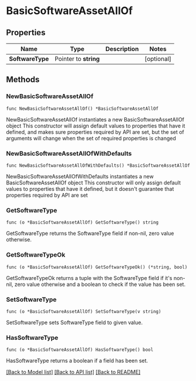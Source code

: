 # BasicSoftwareAssetAllOf

## Properties

Name | Type | Description | Notes
------------ | ------------- | ------------- | -------------
**SoftwareType** | Pointer to **string** |  | [optional] 

## Methods

### NewBasicSoftwareAssetAllOf

`func NewBasicSoftwareAssetAllOf() *BasicSoftwareAssetAllOf`

NewBasicSoftwareAssetAllOf instantiates a new BasicSoftwareAssetAllOf object
This constructor will assign default values to properties that have it defined,
and makes sure properties required by API are set, but the set of arguments
will change when the set of required properties is changed

### NewBasicSoftwareAssetAllOfWithDefaults

`func NewBasicSoftwareAssetAllOfWithDefaults() *BasicSoftwareAssetAllOf`

NewBasicSoftwareAssetAllOfWithDefaults instantiates a new BasicSoftwareAssetAllOf object
This constructor will only assign default values to properties that have it defined,
but it doesn't guarantee that properties required by API are set

### GetSoftwareType

`func (o *BasicSoftwareAssetAllOf) GetSoftwareType() string`

GetSoftwareType returns the SoftwareType field if non-nil, zero value otherwise.

### GetSoftwareTypeOk

`func (o *BasicSoftwareAssetAllOf) GetSoftwareTypeOk() (*string, bool)`

GetSoftwareTypeOk returns a tuple with the SoftwareType field if it's non-nil, zero value otherwise
and a boolean to check if the value has been set.

### SetSoftwareType

`func (o *BasicSoftwareAssetAllOf) SetSoftwareType(v string)`

SetSoftwareType sets SoftwareType field to given value.

### HasSoftwareType

`func (o *BasicSoftwareAssetAllOf) HasSoftwareType() bool`

HasSoftwareType returns a boolean if a field has been set.


[[Back to Model list]](../README.md#documentation-for-models) [[Back to API list]](../README.md#documentation-for-api-endpoints) [[Back to README]](../README.md)


